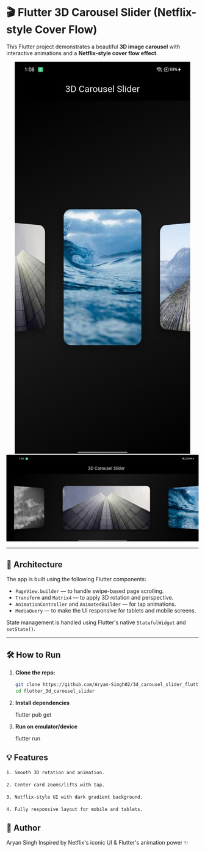 # 🎬 Flutter 3D Carousel Slider (Netflix-style Cover Flow)

This Flutter project demonstrates a beautiful **3D image carousel** with interactive animations and a **Netflix-style cover flow effect**.

<p align="center">
  <img src="assets/images/portrait.jpg" />
  <img src="assets/images/landscape.jpg" />
</p>

---

## 📐 Architecture

The app is built using the following Flutter components:

- `PageView.builder` — to handle swipe-based page scrolling.
- `Transform` and `Matrix4` — to apply 3D rotation and perspective.
- `AnimationController` and `AnimatedBuilder` — for tap animations.
- `MediaQuery` — to make the UI responsive for tablets and mobile screens.

State management is handled using Flutter's native `StatefulWidget` and `setState()`.

---

## 🛠️ How to Run

1. **Clone the repo:**

   ```bash
   git clone https://github.com/Aryan-Singh02/3d_carousel_slider_flutter.git
   cd flutter_3d_carousel_slider

2. **Install dependencies**

    flutter pub get

3. **Run on emulator/device**

    flutter run



## 💡 Features
    
    1. Smooth 3D rotation and animation.

    2. Center card zooms/lifts with tap.

    3. Netflix-style UI with dark gradient background.

    4. Fully responsive layout for mobile and tablets.

## 🙌 Author

Aryan Singh
Inspired by Netflix's iconic UI & Flutter's animation power ✨
